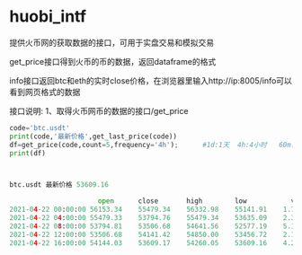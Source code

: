 # huobi_intf
提供火币网的获取数据的接口，可用于实盘交易和模拟交易

get_price接口得到火币的币的数据，返回dataframe的格式

info接口返回btc和eth的实时close价格，在浏览器里输入http://ip:8005/info可以看到网页格式的数据

接口说明:
1、取得火币网币的数据的接口/get_price
```python
code='btc.usdt'
print(code,'最新价格',get_last_price(code))
df=get_price(code,count=5,frequency='4h');      #1d:1天  4h:4小时   60m: 60分钟    15m:15分钟
print(df)



btc.usdt 最新价格 53609.16

                      open	    close   	high       	low	          vol	
2021-04-22 00:00:00	56153.34	55479.34	56332.98	55141.91	1.727785e+08	
2021-04-22 04:00:00	55479.33	53794.76	55479.34	53635.09	2.322080e+08
2021-04-22 08:00:00	53794.81	53506.68	54641.56	52577.19	5.136929e+08
2021-04-22 12:00:00	53506.68	54141.42	54850.00	53456.72	2.157972e+08
2021-04-22 16:00:00	54144.03	53609.17	54260.05	53609.16	4.257941e+07
```
